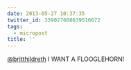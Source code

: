 ```yaml
---
date: 2013-05-27 10:37:35
twitter_id: 339027608639516672
tags:
  - micropost
title: ''
---
```


[@britthildreth](https://twitter.com/britthildreth) I WANT A FLOOGLEHORN!
